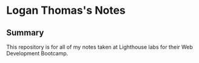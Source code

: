 # Logan Thomas's Notes

## Summary

This repository is for all of my notes taken at Lighthouse labs for their Web Development Bootcamp.